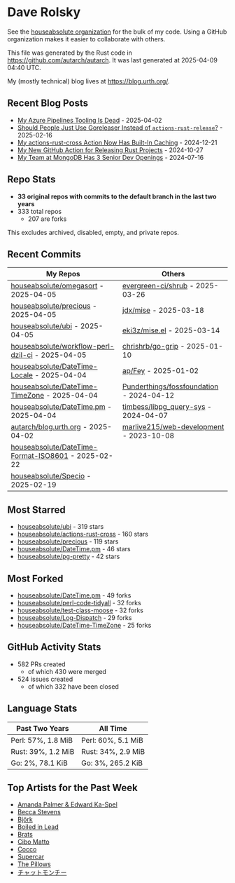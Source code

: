 
# Dave Rolsky

See the [houseabsolute organization](https://github.com/houseabsolute) for the
bulk of my code. Using a GitHub organization makes it easier to collaborate
with others.

This file was generated by the Rust code in
https://github.com/autarch/autarch. It was last generated at 2025-04-09 04:40 UTC.

My (mostly technical) blog lives at https://blog.urth.org/.

## Recent Blog Posts

- [My Azure Pipelines Tooling Is Dead](https://blog.urth.org/2025/04/02/my-azure-pipelines-tooling-is-dead/) - 2025-04-02
- [Should People Just Use Goreleaser Instead of `actions-rust-release`?](https://blog.urth.org/2025/02/16/should-people-just-use-goreleaser-instead-of-actions-rust-release/) - 2025-02-16
- [My actions-rust-cross Action Now Has Built-In Caching](https://blog.urth.org/2024/12/21/my-actions-rust-cross-action-now-has-built-in-caching/) - 2024-12-21
- [My New GitHub Action for Releasing Rust Projects](https://blog.urth.org/2024/10/27/my-new-github-action-for-releasing-rust-projects/) - 2024-10-27
- [My Team at MongoDB Has 3 Senior Dev Openings](https://blog.urth.org/2024/07/16/my-team-at-mongodb-has-3-senior-dev-openings/) - 2024-07-16


## Repo Stats
- **33 original repos with commits to the default branch in the last two years**
- 333 total repos
  - 207 are forks

This excludes archived, disabled, empty, and private repos.

## Recent Commits
| My Repos | Others |
|----------|--------|
| [houseabsolute/omegasort](https://github.com/houseabsolute/omegasort) - 2025-04-05              | [evergreen-ci/shrub](https://github.com/evergreen-ci/shrub) - 2025-03-26                |
| [houseabsolute/precious](https://github.com/houseabsolute/precious) - 2025-04-05              | [jdx/mise](https://github.com/jdx/mise) - 2025-03-18                |
| [houseabsolute/ubi](https://github.com/houseabsolute/ubi) - 2025-04-05              | [eki3z/mise.el](https://github.com/eki3z/mise.el) - 2025-03-14                |
| [houseabsolute/workflow-perl-dzil-ci](https://github.com/houseabsolute/workflow-perl-dzil-ci) - 2025-04-05              | [chrishrb/go-grip](https://github.com/chrishrb/go-grip) - 2025-01-10                |
| [houseabsolute/DateTime-Locale](https://github.com/houseabsolute/DateTime-Locale) - 2025-04-04              | [ap/Fey](https://github.com/ap/Fey) - 2025-01-02                |
| [houseabsolute/DateTime-TimeZone](https://github.com/houseabsolute/DateTime-TimeZone) - 2025-04-04              | [Punderthings/fossfoundation](https://github.com/Punderthings/fossfoundation) - 2024-04-12                |
| [houseabsolute/DateTime.pm](https://github.com/houseabsolute/DateTime.pm) - 2025-04-04              | [timbess/libpg_query-sys](https://github.com/timbess/libpg_query-sys) - 2024-04-07                |
| [autarch/blog.urth.org](https://github.com/autarch/blog.urth.org) - 2025-04-02              | [marlive215/web-development](https://github.com/marlive215/web-development) - 2023-10-08                |
| [houseabsolute/DateTime-Format-ISO8601](https://github.com/houseabsolute/DateTime-Format-ISO8601) - 2025-02-22              |                 |
| [houseabsolute/Specio](https://github.com/houseabsolute/Specio) - 2025-02-19              |                 |


## Most Starred
- [houseabsolute/ubi](https://github.com/houseabsolute/ubi) - 319 stars
- [houseabsolute/actions-rust-cross](https://github.com/houseabsolute/actions-rust-cross) - 160 stars
- [houseabsolute/precious](https://github.com/houseabsolute/precious) - 119 stars
- [houseabsolute/DateTime.pm](https://github.com/houseabsolute/DateTime.pm) - 46 stars
- [houseabsolute/pg-pretty](https://github.com/houseabsolute/pg-pretty) - 42 stars


## Most Forked
- [houseabsolute/DateTime.pm](https://github.com/houseabsolute/DateTime.pm) - 49 forks
- [houseabsolute/perl-code-tidyall](https://github.com/houseabsolute/perl-code-tidyall) - 32 forks
- [houseabsolute/test-class-moose](https://github.com/houseabsolute/test-class-moose) - 32 forks
- [houseabsolute/Log-Dispatch](https://github.com/houseabsolute/Log-Dispatch) - 29 forks
- [houseabsolute/DateTime-TimeZone](https://github.com/houseabsolute/DateTime-TimeZone) - 25 forks


## GitHub Activity Stats
- 582 PRs created
  - of which 430 were merged
- 524 issues created
  - of which 332 have been closed

## Language Stats
| Past Two Years        | All Time                |
|-----------------------|-------------------------|
| Perl: 57%, 1.8 MiB              | Perl: 60%, 5.1 MiB                |
| Rust: 39%, 1.2 MiB              | Rust: 34%, 2.9 MiB                |
| Go: 2%, 78.1 KiB              | Go: 3%, 265.2 KiB                |


## Top Artists for the Past Week
* [Amanda Palmer &amp; Edward Ka-Spel](https://musicbrainz.org/artist/3c0eb318-d2ba-45aa-9077-b83746cc56da)
* [Becca Stevens](https://musicbrainz.org/artist/7bbd3cf6-5885-40c7-a3d0-f47d10ef2f4c)
* [Björk](https://musicbrainz.org/artist/87c5dedd-371d-4a53-9f7f-80522fb7f3cb)
* [Boiled in Lead](https://musicbrainz.org/artist/a22d7273-a0ec-4d1d-946b-6deede29886d)
* [Brats](https://musicbrainz.org/artist/10e8c202-26fe-4785-9882-d7f6b55a74f5)
* [Cibo Matto](https://musicbrainz.org/artist/dc4968ba-1fe0-43b9-bba0-81c09acd6326)
* [Cocco](https://musicbrainz.org/artist/7f28f385-a591-4f66-80ea-a81a0f2abb54)
* [Supercar](https://musicbrainz.org/artist/dc5cd3ad-fa36-42e0-acd4-2c9d87f82ea6)
* [The Pillows](https://musicbrainz.org/search?query=The%20Pillows&amp;type=artist&amp;method=indexed)
* [チャットモンチー](https://musicbrainz.org/artist/3a297fc0-7c88-4d2b-894f-0bbc07a33099)

